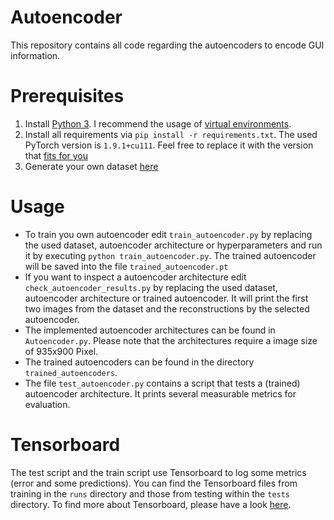 # Autoencoder

This repository contains all code regarding the autoencoders to encode GUI information.

# Prerequisites

1. Install [Python 3](https://www.python.org/downloads/). I recommend the usage of [virtual environments](https://docs.python.org/3/library/venv.html).
2. Install all requirements via `pip install -r requirements.txt`. The used PyTorch version is `1.9.1+cu111`. 
Feel free to replace it with the version that [fits for you](https://pytorch.org/get-started/locally/)
3. Generate your own dataset [here](https://github.com/research-manuscripts/MA_Felix_Rittler/tree/main/jadx_mock)

# Usage
- To train you own autoencoder edit `train_autoencoder.py` by replacing the used dataset, autoencoder architecture or hyperparameters and run it by executing 
`python train_autoencoder.py`. The trained autoencoder will be saved into the file `trained_autoencoder.pt`
- If you want to inspect a autoencoder architecture edit `check_autoencoder_results.py` by replacing the used dataset, autoencoder architecture or trained autoencoder. It will print the first two images from the dataset and the reconstructions by the selected autoencoder.
- The implemented autoencoder architectures can be found in `Autoencoder.py`. Please note that the architectures require a image size of 935x900 Pixel.
- The trained autoencoders can be found in the directory `trained_autoencoders`. 
- The file `test_autoencoder.py` contains a script that tests a (trained) autoencoder architecture. It prints several measurable metrics for evaluation.

# Tensorboard
The test script and the train script use Tensorboard to log some metrics (error and some predictions). You can find the Tensorboard files from training in the `runs` directory and those from testing within the `tests` directory. To find more about Tensorboard, please have a look [here](https://pytorch.org/tutorials/recipes/recipes/tensorboard_with_pytorch.html).
